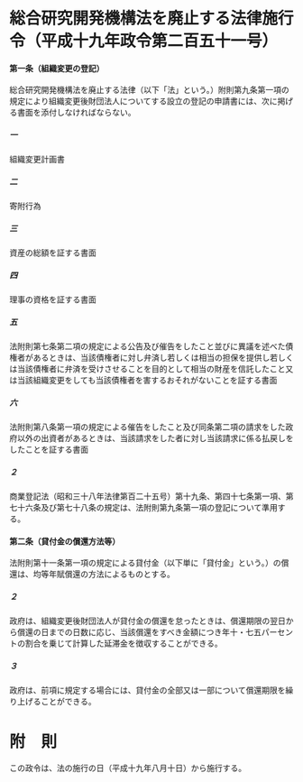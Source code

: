 # 総合研究開発機構法を廃止する法律施行令（平成十九年政令第二百五十一号）
#### 第一条（組織変更の登記）
総合研究開発機構法を廃止する法律（以下「法」という。）附則第九条第一項の規定により組織変更後財団法人についてする設立の登記の申請書には、次に掲げる書面を添付しなければならない。
##### 一
組織変更計画書
##### 二
寄附行為
##### 三
資産の総額を証する書面
##### 四
理事の資格を証する書面
##### 五
法附則第七条第二項の規定による公告及び催告をしたこと並びに異議を述べた債権者があるときは、当該債権者に対し弁済し若しくは相当の担保を提供し若しくは当該債権者に弁済を受けさせることを目的として相当の財産を信託したこと又は当該組織変更をしても当該債権者を害するおそれがないことを証する書面
##### 六
法附則第八条第一項の規定による催告をしたこと及び同条第二項の請求をした政府以外の出資者があるときは、当該請求をした者に対し当該請求に係る払戻しをしたことを証する書面
##### ２
商業登記法（昭和三十八年法律第百二十五号）第十九条、第四十七条第一項、第七十六条及び第七十八条の規定は、法附則第九条第一項の登記について準用する。
#### 第二条（貸付金の償還方法等）
法附則第十一条第一項の規定による貸付金（以下単に「貸付金」という。）の償還は、均等年賦償還の方法によるものとする。
##### ２
政府は、組織変更後財団法人が貸付金の償還を怠ったときは、償還期限の翌日から償還の日までの日数に応じ、当該償還をすべき金額につき年十・七五パーセントの割合を乗じて計算した延滞金を徴収することができる。
##### ３
政府は、前項に規定する場合には、貸付金の全部又は一部について償還期限を繰り上げることができる。
# 附　則
この政令は、法の施行の日（平成十九年八月十日）から施行する。
